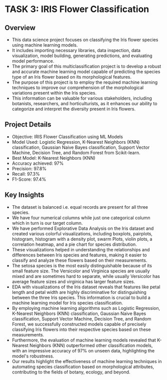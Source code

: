 # TASK 3: IRIS Flower Classification

## Overview

* This data science project focuses on classifying the Iris flower species using machine learning models.
* It includes importing necessary libraries, data inspection, data visualization, model building, generating predictions, and evaluating model performance.
* The primary goal of this multiclassification project is to develop a robust and accurate machine learning model capable of predicting the species type of an Iris flower based on its morphological features.
* The purpose of this project is to employ the required machine learning techniques to improve our comprehension of the morphological variations present within the Iris species.
* This information can be valuable for various stakeholders, including botanists, researchers, and horticulturists, as it enhances our ability to categorize and interpret the diversity present in Iris flowers.

## Project Details

* Objective: IRIS Flower Classification using ML Models
* Model Used: Logistic Regression, K-Nearest Neighbors (KNN) classification, Gaussian Naive Bayes classification, Support Vector Machine, Decision Tree, and Random Forest from Scikit-learn.
* Best Model: K-Nearest Neighbors (KNN)
* Accuracy achieved: 97%
* Precision: 97.8%
* Recall: 97.3%
* F1-Score: 97.4%
  
## Key Insights

* The dataset is balanced i.e. equal records are present for all three species.
* We have four numerical columns while just one categorical column which in turn is our target column.
* We have performed Explorative Data Analysis on the Iris dataset and created various colorful visualizations, including boxplots, pairplots, histogram, histogram with a density plot, swarm Plots, violin plots, a correlation heatmap, and a pie chart for species distribution.
* These visualizations helped in understanding the relationships and differences between Iris species and features, making it easier to classify and analyze these flowers based on their measurements.
* The setosa species is the most easily distinguishable because of its small feature size. The Versicolor and Virginica species are usually mixed and are sometimes hard to separate, while usually Versicolor has average feature sizes and virginica has larger feature sizes.
* EDA with visualizations of the Iris dataset reveals that features like petal length and petal width are highly discriminative for distinguishing between the three Iris species. This information is crucial to build a machine learning model for Iris species classification.
* By employing machine learning algorithms such as Logistic Regression, K-Nearest Neighbors (KNN) classification, Gaussian Naive Bayes classification, Support Vector Machine, Decision Tree, and Random Forest, we successfully constructed models capable of precisely classifying Iris flowers into their respective species based on these measurements.
* Furthermore, the evaluation of machine learning models revealed that K-Nearest Neighbors (KNN) outperformed other classification models, with an impressive accuracy of 97% on unseen data, highlighting the model's robustness.
* Our results highlight the effectiveness of machine learning techniques in automating species classification based on morphological attributes, contributing to the fields of botany, ecology, and beyond.
